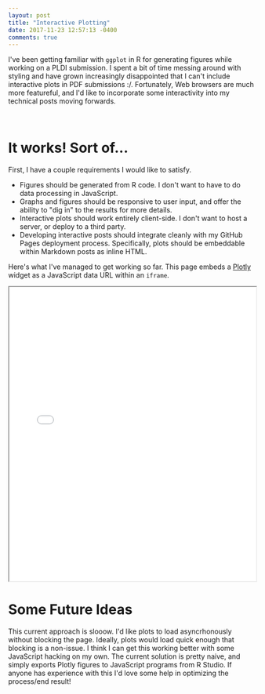 ```yaml
---
layout: post
title: "Interactive Plotting"
date: 2017-11-23 12:57:13 -0400
comments: true
---
```


I've been getting familiar with `ggplot` in R for generating figures while
working on a PLDI submission. I spent a bit of time messing around with
styling and have grown increasingly disappointed that I can't include
interactive plots in PDF submissions :/. Fortunately, Web browsers are much
more featureful, and I'd like to incorporate some interactivity into my
technical posts moving forwards.

<br />

It works! Sort of...
===
First, I have a couple requirements I would like to satisfy.
- Figures should be generated from R code. I don't want to have to do data
processing in JavaScript.
- Graphs and figures should be responsive to user input, and offer the
ability to "dig in" to the results for more details.
- Interactive plots should work entirely client-side. I don't want to host a
server, or deploy to a third party.
- Developing interactive posts should integrate cleanly with my GitHub Pages
deployment process. Specifically, plots should be embeddable within Markdown
posts as inline HTML.

Here's what I've managed to get working so far. This page embeds a
[Plotly](https://plot.ly/) widget as a JavaScript data URL within an
`iframe`.

<iframe width="100%" height="600px" src="/plot"></iframe>

<br />

Some Future Ideas
===
This current approach is slooow. I'd like plots to load asyncrhonously
without blocking the page. Ideally, plots would load quick enough that
blocking is a non-issue. I think I can get this working better with some
JavaScript hacking on my own. The current solution is pretty naive, and
simply exports Plotly figures to JavaScript programs from R Studio. If anyone
has experience with this I'd love some help in optimizing the process/end
result!